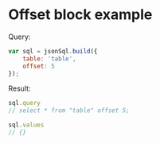 # Offset block example

Query:

``` js
var sql = jsonSql.build({
    table: 'table',
    offset: 5
});
```

Result:

``` js
sql.query
// select * from "table" offset 5;

sql.values
// {}
```
